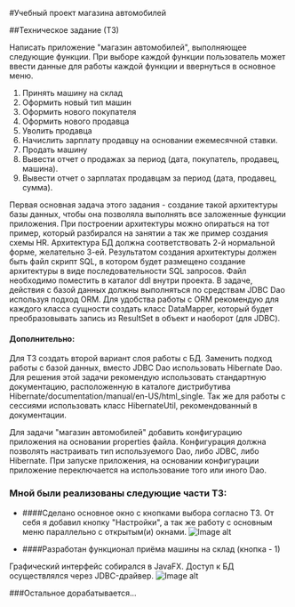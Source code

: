 #Учебный проект магазина автомобилей

##Техническое задание (ТЗ)

Написать приложение "магазин автомобилей", выполняющее следующие функции.
  При выборе каждой функции пользователь может ввести данные для работы каждой функции и ввернуться в 
  основное меню.
 
   1. Принять машину на склад
   2. Оформить новый тип машин
   3. Оформить нового покупателя
   4. Оформить нового продавца
   5. Уволить продавца
   6. Начислить зарплату продавцу на основании ежемесячной ставки.
   7. Продать машину
   8. Вывести отчет о продажах за период (дата, покупатель, продавец, машина).
   9. Вывести отчет о зарплатах продавцам за период (дата, продавец, сумма).
   
 Первая основная задача этого задания - создание такой архитектуры базы данных, чтобы она позволяла выполнять все заложенные функции приложения. При построении архитектуры можно опираться на тот пример, который разбирался на занятии а так же пример создания схемы HR. Архитектура БД должна соответствовать 2-й нормальной форме, желательно 3-ей.
 Результатом создания архитектуры должен быть файл скрипт SQL, в котором будет размещено создание архитектуры в виде последовательности SQL запросов. Файл необходимо поместить в каталог ddl внутри проекта.
 В задаче, действия с базой данных должны выполняться по средствам JDBC Dao используя подход ORM. Для удобства работы с ORM рекомендую для каждого класса сущности создать класс DataMapper, который будет преобразовывать запись из ResultSet в объект и наоборот (для JDBC).

#### Дополнительно:
Для ТЗ создать второй вариант слоя работы с БД. Заменить подход работы с базой данных, вместо JDBC Dao использовать Hibernate Dao. Для решения этой задачи рекомендую использовать стандартную документацию, расположенную в каталоге дистрибутива Hibernate/documentation/manual/en-US/html_single. Так же для работы с сессиями использовать класс HibernateUtil, рекомендованный в документации.

Для задачи "магазин автомобилей" добавить конфигурацию приложения на основании properties файла. Конфигурация должна позволять настраивать тип используемого Dao, либо JDBC, либо Hibernate. При запуске приложения, на основании конфигурации приложение переключается на использование того или иного Dao.

### Мной были реализованы следующие части ТЗ:

* ####Сделано основное окно с кнопками выбора согласно ТЗ. От себя я добавил кнопку "Настройки", а так же работу с основным меню параллельно с открытым(и) окнами. 
![Image alt](https://cloud.githubusercontent.com/assets/22368404/23029664/5f5392b6-f47c-11e6-8ed7-b65649736e3f.png)

* ####Разработан функционал приёма машины на склад (кнопка - 1) 

Графический интерфейс собирался в JavaFX.
Доступ к БД осуществлялся через JDBC-драйвер.
![Image alt](https://cloud.githubusercontent.com/assets/22368404/23052999/e8e93a52-f4e6-11e6-8fc9-66db1bb7514a.png)

###Остальное дорабатывается...